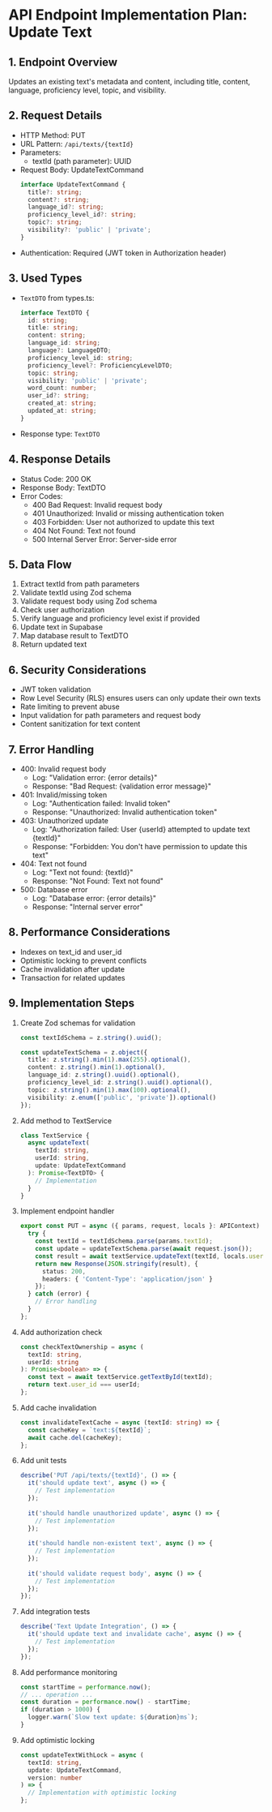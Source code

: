 # API Endpoint Implementation Plan: Update Text

## 1. Endpoint Overview
Updates an existing text's metadata and content, including title, content, language, proficiency level, topic, and visibility.

## 2. Request Details
- HTTP Method: PUT
- URL Pattern: `/api/texts/{textId}`
- Parameters:
  - textId (path parameter): UUID
- Request Body: UpdateTextCommand
  ```typescript
  interface UpdateTextCommand {
    title?: string;
    content?: string;
    language_id?: string;
    proficiency_level_id?: string;
    topic?: string;
    visibility?: 'public' | 'private';
  }
  ```
- Authentication: Required (JWT token in Authorization header)

## 3. Used Types
- `TextDTO` from types.ts:
  ```typescript
  interface TextDTO {
    id: string;
    title: string;
    content: string;
    language_id: string;
    language?: LanguageDTO;
    proficiency_level_id: string;
    proficiency_level?: ProficiencyLevelDTO;
    topic: string;
    visibility: 'public' | 'private';
    word_count: number;
    user_id?: string;
    created_at: string;
    updated_at: string;
  }
  ```
- Response type: `TextDTO`

## 4. Response Details
- Status Code: 200 OK
- Response Body: TextDTO
- Error Codes:
  - 400 Bad Request: Invalid request body
  - 401 Unauthorized: Invalid or missing authentication token
  - 403 Forbidden: User not authorized to update this text
  - 404 Not Found: Text not found
  - 500 Internal Server Error: Server-side error

## 5. Data Flow
1. Extract textId from path parameters
2. Validate textId using Zod schema
3. Validate request body using Zod schema
4. Check user authorization
5. Verify language and proficiency level exist if provided
6. Update text in Supabase
7. Map database result to TextDTO
8. Return updated text

## 6. Security Considerations
- JWT token validation
- Row Level Security (RLS) ensures users can only update their own texts
- Rate limiting to prevent abuse
- Input validation for path parameters and request body
- Content sanitization for text content

## 7. Error Handling
- 400: Invalid request body
  - Log: "Validation error: {error details}"
  - Response: "Bad Request: {validation error message}"
- 401: Invalid/missing token
  - Log: "Authentication failed: Invalid token"
  - Response: "Unauthorized: Invalid authentication token"
- 403: Unauthorized update
  - Log: "Authorization failed: User {userId} attempted to update text {textId}"
  - Response: "Forbidden: You don't have permission to update this text"
- 404: Text not found
  - Log: "Text not found: {textId}"
  - Response: "Not Found: Text not found"
- 500: Database error
  - Log: "Database error: {error details}"
  - Response: "Internal server error"

## 8. Performance Considerations
- Indexes on text_id and user_id
- Optimistic locking to prevent conflicts
- Cache invalidation after update
- Transaction for related updates

## 9. Implementation Steps
1. Create Zod schemas for validation
   ```typescript
   const textIdSchema = z.string().uuid();
   
   const updateTextSchema = z.object({
     title: z.string().min(1).max(255).optional(),
     content: z.string().min(1).optional(),
     language_id: z.string().uuid().optional(),
     proficiency_level_id: z.string().uuid().optional(),
     topic: z.string().min(1).max(100).optional(),
     visibility: z.enum(['public', 'private']).optional()
   });
   ```

2. Add method to TextService
   ```typescript
   class TextService {
     async updateText(
       textId: string,
       userId: string,
       update: UpdateTextCommand
     ): Promise<TextDTO> {
       // Implementation
     }
   }
   ```

3. Implement endpoint handler
   ```typescript
   export const PUT = async ({ params, request, locals }: APIContext) => {
     try {
       const textId = textIdSchema.parse(params.textId);
       const update = updateTextSchema.parse(await request.json());
       const result = await textService.updateText(textId, locals.user.id, update);
       return new Response(JSON.stringify(result), {
         status: 200,
         headers: { 'Content-Type': 'application/json' }
       });
     } catch (error) {
       // Error handling
     }
   };
   ```

4. Add authorization check
   ```typescript
   const checkTextOwnership = async (
     textId: string,
     userId: string
   ): Promise<boolean> => {
     const text = await textService.getTextById(textId);
     return text.user_id === userId;
   };
   ```

5. Add cache invalidation
   ```typescript
   const invalidateTextCache = async (textId: string) => {
     const cacheKey = `text:${textId}`;
     await cache.del(cacheKey);
   };
   ```

6. Add unit tests
   ```typescript
   describe('PUT /api/texts/{textId}', () => {
     it('should update text', async () => {
       // Test implementation
     });
     
     it('should handle unauthorized update', async () => {
       // Test implementation
     });
     
     it('should handle non-existent text', async () => {
       // Test implementation
     });
     
     it('should validate request body', async () => {
       // Test implementation
     });
   });
   ```

7. Add integration tests
   ```typescript
   describe('Text Update Integration', () => {
     it('should update text and invalidate cache', async () => {
       // Test implementation
     });
   });
   ```

8. Add performance monitoring
   ```typescript
   const startTime = performance.now();
   // ... operation ...
   const duration = performance.now() - startTime;
   if (duration > 1000) {
     logger.warn(`Slow text update: ${duration}ms`);
   }
   ```

9. Add optimistic locking
   ```typescript
   const updateTextWithLock = async (
     textId: string,
     update: UpdateTextCommand,
     version: number
   ) => {
     // Implementation with optimistic locking
   };
   ``` 